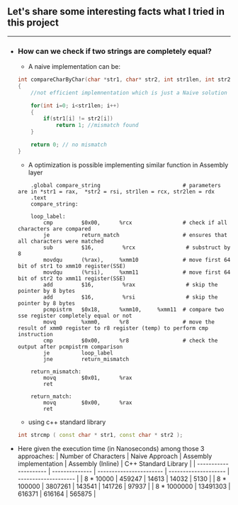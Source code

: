 ## Let's share some interesting facts what I tried in this project
---

 - ### How can we check if two strings are completely equal?
    - A naive implementation can be: 
    ```c++ 
    int compareCharByChar(char *str1, char* str2, int str1len, int str2len)
    {
        //not efficient implemnentation which is just a Naive solution

        for(int i=0; i<str1len; i++)
        {
            if(str1[i] != str2[i])
                return 1; //mismatch found
        }

        return 0; // no mismatch
    }
    ```

    - A optimization is possible implementing similar function in Assembly layer
    ```assembly
        .global compare_string                          # parameters are in *str1 = rax,  *str2 = rsi, str1len = rcx, str2len = rdx
        .text
        compare_string:

        loop_label:
            cmp         $0x00,      %rcx                # check if all characters are compared
            je          return_match                    # ensures that all characters were matched
            sub         $16,         %rcx                # substruct by 8
            movdqu      (%rax),     %xmm10              # move first 64 bit of str1 to xmm10 register(SSE)
            movdqu      (%rsi),     %xmm11              # move first 64 bit of str2 to xmm11 register(SSE)
            add         $16,         %rax                # skip the pointer by 8 bytes
            add         $16,         %rsi                # skip the pointer by 8 bytes
            pcmpistrm   $0x18,      %xmm10,     %xmm11  # compare two sse register completely equal or not
            movq        %xmm0,      %r8                 # move the result of xmm0 register to r8 register (temp) to perform cmp instruction
            cmp         $0x00,      %r8                 # check the output after pcmpistrm comparison
            je          loop_label
            jne         return_mismatch

        return_mismatch:
            movq        $0x01,      %rax
            ret

        return_match:
            movq        $0x00,      %rax
            ret
    ```

    - using c++ standard library
    ```c++
    int strcmp ( const char * str1, const char * str2 );
    ```
 - Here given the execution time (in Nanoseconds) among those 3 approaches:
    | Number of Characters  | Naive Approach | Assembly implementation | Assembly (Inline)    | C++ Standard Library |
    | --------------------- | -------------- | ----------------------- | -------------------- | -------------------- |
    | 8 * 10000             | 459247         | 14613                   | 14032                | 5130                 |
    | 8 * 100000            | 3807261        | 143541                  | 141726               | 97937                |
    | 8 * 1000000           | 13491303       | 616371                  | 616164               | 565875               |